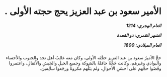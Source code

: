 <h1 dir="rtl">الأمير سعود بن عبد العزيز يحج حجته الأولى .</h1>

<h5 dir="rtl">العام الهجري:  1214

الشهر القمري: ذو القعدة

العام الميلادي: 1800</h5>

<p dir="rtl">حجَّ الأميرُ سعود بن عبد العزيز حجَّتَه الأولى، وكان معه غالِبُ أهل نجد والجنوب والأحساء والبوادي وغيرهم، وكانت حَجَّةً حافلةً بالشوكة وجميعِ الخيلِ والجَيشِ والأثقالِ، واعتمروا وقَضَوا حجَّهم على أحسَنِ الأحوالِ، ولم ينَلْهم مكروهٌ ورجَعوا سالِمين.</p></br>
